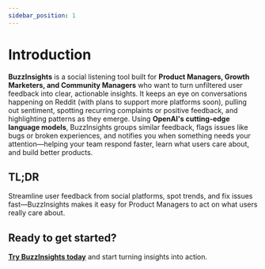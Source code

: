 ```yaml
---
sidebar_position: 1
---
```


# Introduction

**BuzzInsights** is a social listening tool built for **Product Managers, Growth Marketers, and Community Managers** who want to turn unfiltered user feedback into clear, actionable insights. It keeps an eye on conversations happening on Reddit (with plans to support more platforms soon), pulling out sentiment, spotting recurring complaints or positive feedback, and highlighting patterns as they emerge. Using **OpenAI's cutting-edge language models**, BuzzInsights groups similar feedback, flags issues like bugs or broken experiences, and notifies you when something needs your attention—helping your team respond faster, learn what users care about, and build better products.

## TL;DR

Streamline user feedback from social platforms, spot trends, and fix issues fast—BuzzInsights makes it easy for Product Managers to act on what users really care about.

## Ready to get started?

**[Try BuzzInsights today](https://mango-meadow-05d89270f.4.azurestaticapps.net/)** and start turning insights into action.
